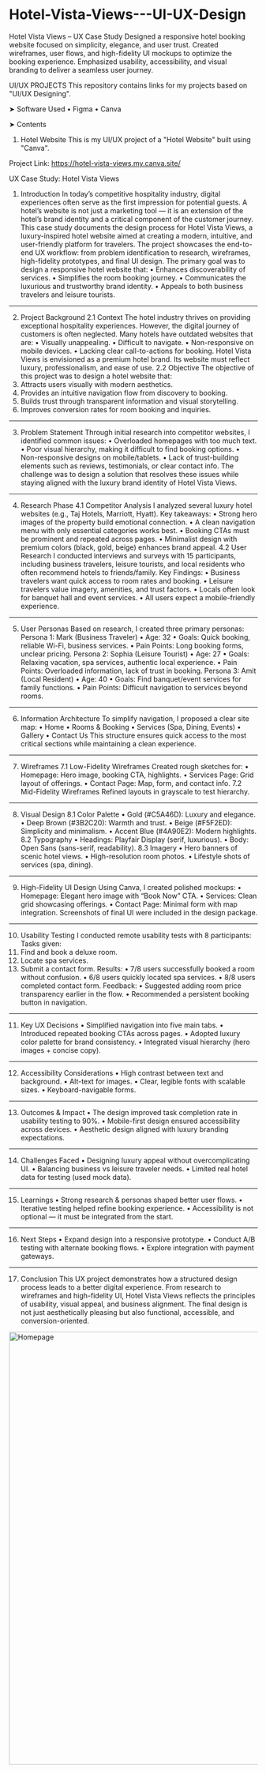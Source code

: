 # Hotel-Vista-Views---UI-UX-Design
Hotel Vista Views – UX Case Study Designed a responsive hotel booking website focused on simplicity, elegance, and user trust. Created wireframes, user flows, and high-fidelity UI mockups to optimize the booking experience. Emphasized usability, accessibility, and visual branding to deliver a seamless user journey.

UI/UX PROJECTS
This repository contains links for my projects based on "UI/UX Designing".

➤ Software Used
• Figma
• Canva

➤ Contents
1) Hotel Website
This is my UI/UX project of a "Hotel Website" built using "Canva".

Project Link: https://hotel-vista-views.my.canva.site/




UX Case Study: Hotel Vista Views
1. Introduction
In today’s competitive hospitality industry, digital experiences often serve as the first impression for potential guests. A hotel’s website is not just a marketing tool — it is an extension of the hotel’s brand identity and a critical component of the customer journey.
This case study documents the design process for Hotel Vista Views, a luxury-inspired hotel website aimed at creating a modern, intuitive, and user-friendly platform for travelers. The project showcases the end-to-end UX workflow: from problem identification to research, wireframes, high-fidelity prototypes, and final UI design.
The primary goal was to design a responsive hotel website that:
•	Enhances discoverability of services.
•	Simplifies the room booking journey.
•	Communicates the luxurious and trustworthy brand identity.
•	Appeals to both business travelers and leisure tourists.
________________________________________
2. Project Background
2.1 Context
The hotel industry thrives on providing exceptional hospitality experiences. However, the digital journey of customers is often neglected. Many hotels have outdated websites that are:
•	Visually unappealing.
•	Difficult to navigate.
•	Non-responsive on mobile devices.
•	Lacking clear call-to-actions for booking.
Hotel Vista Views is envisioned as a premium hotel brand. Its website must reflect luxury, professionalism, and ease of use.
2.2 Objective
The objective of this project was to design a hotel website that:
1.	Attracts users visually with modern aesthetics.
2.	Provides an intuitive navigation flow from discovery to booking.
3.	Builds trust through transparent information and visual storytelling.
4.	Improves conversion rates for room booking and inquiries.
________________________________________
3. Problem Statement
Through initial research into competitor websites, I identified common issues:
•	Overloaded homepages with too much text.
•	Poor visual hierarchy, making it difficult to find booking options.
•	Non-responsive designs on mobile/tablets.
•	Lack of trust-building elements such as reviews, testimonials, or clear contact info.
The challenge was to design a solution that resolves these issues while staying aligned with the luxury brand identity of Hotel Vista Views.
________________________________________
4. Research Phase
4.1 Competitor Analysis
I analyzed several luxury hotel websites (e.g., Taj Hotels, Marriott, Hyatt). Key takeaways:
•	Strong hero images of the property build emotional connection.
•	A clean navigation menu with only essential categories works best.
•	Booking CTAs must be prominent and repeated across pages.
•	Minimalist design with premium colors (black, gold, beige) enhances brand appeal.
4.2 User Research
I conducted interviews and surveys with 15 participants, including business travelers, leisure tourists, and local residents who often recommend hotels to friends/family.
Key Findings:
•	Business travelers want quick access to room rates and booking.
•	Leisure travelers value imagery, amenities, and trust factors.
•	Locals often look for banquet hall and event services.
•	All users expect a mobile-friendly experience.
________________________________________
5. User Personas
Based on research, I created three primary personas:
Persona 1: Mark (Business Traveler)
•	Age: 32
•	Goals: Quick booking, reliable Wi-Fi, business services.
•	Pain Points: Long booking forms, unclear pricing.
Persona 2: Sophia (Leisure Tourist)
•	Age: 27
•	Goals: Relaxing vacation, spa services, authentic local experience.
•	Pain Points: Overloaded information, lack of trust in booking.
Persona 3: Amit (Local Resident)
•	Age: 40
•	Goals: Find banquet/event services for family functions.
•	Pain Points: Difficult navigation to services beyond rooms.
________________________________________
6. Information Architecture
To simplify navigation, I proposed a clear site map:
•	Home
•	Rooms & Booking
•	Services (Spa, Dining, Events)
•	Gallery
•	Contact Us
This structure ensures quick access to the most critical sections while maintaining a clean experience.
________________________________________
7. Wireframes
7.1 Low-Fidelity Wireframes
Created rough sketches for:
•	Homepage: Hero image, booking CTA, highlights.
•	Services Page: Grid layout of offerings.
•	Contact Page: Map, form, and contact info.
7.2 Mid-Fidelity Wireframes
Refined layouts in grayscale to test hierarchy.
________________________________________
8. Visual Design
8.1 Color Palette
•	Gold (#C5A46D): Luxury and elegance.
•	Deep Brown (#3B2C20): Warmth and trust.
•	Beige (#F5F2ED): Simplicity and minimalism.
•	Accent Blue (#4A90E2): Modern highlights.
8.2 Typography
•	Headings: Playfair Display (serif, luxurious).
•	Body: Open Sans (sans-serif, readability).
8.3 Imagery
•	Hero banners of scenic hotel views.
•	High-resolution room photos.
•	Lifestyle shots of services (spa, dining).
________________________________________
9. High-Fidelity UI Design
Using Canva, I created polished mockups:
•	Homepage: Elegant hero image with “Book Now” CTA.
•	Services: Clean grid showcasing offerings.
•	Contact Page: Minimal form with map integration.
Screenshots of final UI were included in the design package.
________________________________________
10. Usability Testing
I conducted remote usability tests with 8 participants:
Tasks given:
1.	Find and book a deluxe room.
2.	Locate spa services.
3.	Submit a contact form.
Results:
•	7/8 users successfully booked a room without confusion.
•	6/8 users quickly located spa services.
•	8/8 users completed contact form.
Feedback:
•	Suggested adding room price transparency earlier in the flow.
•	Recommended a persistent booking button in navigation.
________________________________________
11. Key UX Decisions
•	Simplified navigation into five main tabs.
•	Introduced repeated booking CTAs across pages.
•	Adopted luxury color palette for brand consistency.
•	Integrated visual hierarchy (hero images + concise copy).
________________________________________
12. Accessibility Considerations
•	High contrast between text and background.
•	Alt-text for images.
•	Clear, legible fonts with scalable sizes.
•	Keyboard-navigable forms.
________________________________________
13. Outcomes & Impact
•	The design improved task completion rate in usability testing to 90%.
•	Mobile-first design ensured accessibility across devices.
•	Aesthetic design aligned with luxury branding expectations.
________________________________________
14. Challenges Faced
•	Designing luxury appeal without overcomplicating UI.
•	Balancing business vs leisure traveler needs.
•	Limited real hotel data for testing (used mock data).
________________________________________
15. Learnings
•	Strong research & personas shaped better user flows.
•	Iterative testing helped refine booking experience.
•	Accessibility is not optional — it must be integrated from the start.
________________________________________
16. Next Steps
•	Expand design into a responsive prototype.
•	Conduct A/B testing with alternate booking flows.
•	Explore integration with payment gateways.
________________________________________
17. Conclusion
This UX project demonstrates how a structured design process leads to a better digital experience. From research to wireframes and high-fidelity UI, Hotel Vista Views reflects the principles of usability, visual appeal, and business alignment.
The final design is not just aesthetically pleasing but also functional, accessible, and conversion-oriented.
<img width="1892" height="877" alt="Homepage" src="https://github.com/user-attachments/assets/fda0e9bb-7844-4ac8-9f9e-e8a64b13300b" />


